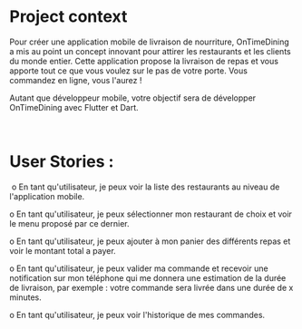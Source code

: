 # Project context

Pour créer une application mobile de livraison de nourriture, OnTimeDining a mis au point un concept innovant pour attirer les restaurants et les clients du monde entier. Cette application propose la livraison de repas et vous apporte tout ce que vous voulez sur le pas de votre porte. Vous commandez en ligne, vous l'aurez !

Autant que développeur mobile, votre objectif sera de développer OnTimeDining avec Flutter et Dart.

​

# User Stories :

​
o En tant qu'utilisateur, je peux voir la liste des restaurants au niveau de l'application mobile.

o En tant qu'utilisateur, je peux sélectionner mon restaurant de choix et voir le menu proposé par ce dernier.

o En tant qu'utilisateur, je peux ajouter à mon panier des différents repas et voir le montant total a payer.

o En tant qu'utilisateur, je peux valider ma commande et recevoir une notification sur mon téléphone qui me donnera une estimation de la durée de livraison, par exemple : votre commande sera livrée dans une durée de x minutes.

o En tant qu'utilisateur, je peux voir l'historique de mes commandes.

